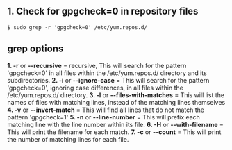 ## 1. Check for gpgcheck=0 in repository files
    $ sudo grep -r 'gpgcheck=0' /etc/yum.repos.d/

## grep options
**1. -r** or **--recursive** = recursive, This will search for the pattern 'gpgcheck=0' in all files within the /etc/yum.repos.d/ directory and its subdirectories.
**2. -i** or **--ignore-case** = This will search for the pattern 'gpgcheck=0', ignoring case differences, in all files within the /etc/yum.repos.d/ directory.
**3. -l** or **--files-with-matches** = This will list the names of files with matching lines, instead of the matching lines themselves
**4. -v** or **--invert-match** = This will find all lines that do not match the pattern 'gpgcheck=1'
**5. -n** or **--line-number** = This will prefix each matching line with the line number within its file.
**6. -H** or **--with-filename** = This will print the filename for each match.
**7. -c** or **--count** = This will print the number of matching lines for each file.
